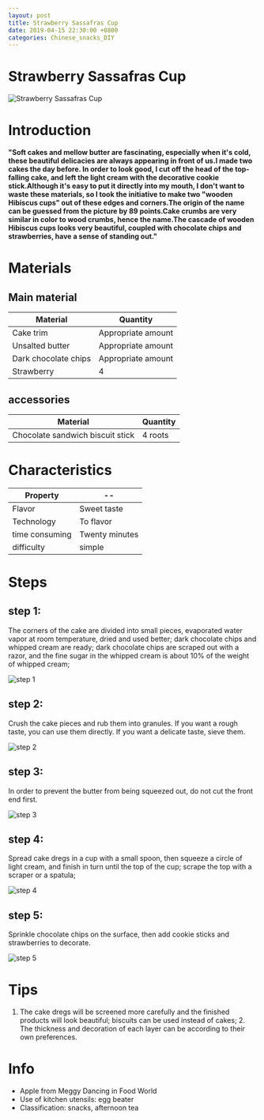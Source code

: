 ```yaml
---
layout: post
title: Strawberry Sassafras Cup
date: 2019-04-15 22:30:00 +0800
categories: Chinese_snacks_DIY
---
```


# Strawberry Sassafras Cup

![Strawberry Sassafras Cup]({{site.baseurl}}/img/437675/437675.jpg)

# Introduction

**"Soft cakes and mellow butter are fascinating, especially when it's cold, these beautiful delicacies are always appearing in front of us.I made two cakes the day before. In order to look good, I cut off the head of the top-falling cake, and left the light cream with the decorative cookie stick.Although it's easy to put it directly into my mouth, I don't want to waste these materials, so I took the initiative to make two "wooden Hibiscus cups" out of these edges and corners.The origin of the name can be guessed from the picture by 89 points.Cake crumbs are very similar in color to wood crumbs, hence the name.The cascade of wooden Hibiscus cups looks very beautiful, coupled with chocolate chips and strawberries, have a sense of standing out."**

# Materials


## Main material

Material|Quantity
--|--
Cake trim|Appropriate amount
Unsalted butter|Appropriate amount
Dark chocolate chips|Appropriate amount
Strawberry|4

## accessories

Material|Quantity
--|--
Chocolate sandwich biscuit stick|4 roots

# Characteristics

Property|--
--|--
Flavor|Sweet taste
Technology|To flavor
time consuming|Twenty minutes
difficulty|simple

# Steps

## step 1:

The corners of the cake are divided into small pieces, evaporated water vapor at room temperature, dried and used better; dark chocolate chips and whipped cream are ready; dark chocolate chips are scraped out with a razor, and the fine sugar in the whipped cream is about 10% of the weight of whipped cream;

![step 1]({{site.baseurl}}/img/437675/1.jpg)

## step 2:

Crush the cake pieces and rub them into granules. If you want a rough taste, you can use them directly. If you want a delicate taste, sieve them.

![step 2]({{site.baseurl}}/img/437675/2.jpg)

## step 3:

In order to prevent the butter from being squeezed out, do not cut the front end first.

![step 3]({{site.baseurl}}/img/437675/3.jpg)

## step 4:

Spread cake dregs in a cup with a small spoon, then squeeze a circle of light cream, and finish in turn until the top of the cup; scrape the top with a scraper or a spatula;

![step 4]({{site.baseurl}}/img/437675/4.jpg)

## step 5:

Sprinkle chocolate chips on the surface, then add cookie sticks and strawberries to decorate.

![step 5]({{site.baseurl}}/img/437675/5.jpg)

# Tips

1. The cake dregs will be screened more carefully and the finished products will look beautiful; biscuits can be used instead of cakes; 2. The thickness and decoration of each layer can be according to their own preferences.

# Info

- Apple from Meggy Dancing in Food World
- Use of kitchen utensils: egg beater
- Classification: snacks, afternoon tea